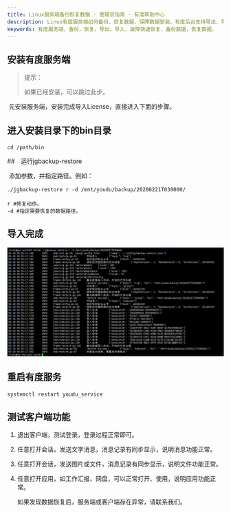 ```yaml
---
title: Linux服务端备份恢复数据 - 管理员指南 - 有度帮助中心
description: Linux有度服务端如何备份、恢复数据，保障数据安装。有度后台支持导出、导入。备份、恢复通讯录、组织架构、会话、群组(固定群)，故障快速恢复。
keywords: 有度服务端，备份，恢复，导出，导入，故障快速恢复，备份数据，恢复数据。
---
```


## 安装有度服务端

> 提示：
>
> 如果已经安装，可以跳过此步。

​		先安装服务端，安装完成导入License，直接进入下面的步骤。

## 进入安装目录下的bin目录

```
cd /path/bin
```

##　运行jgbackup-restore

​		添加参数，并指定路径。例如：

```
./jgbackup-restore r -d /mnt/youdu/backup/20200221T030000/

r #修复动作。
-d #指定需要恢复的数据路径。
```

## 导入完成

![1584500125732](res/f01_00003/1584500125732.png)

## 重启有度服务

```
systemctl restart youdu_service
```

## 测试客户端功能

1. 退出客户端，测试登录，登录过程正常即可。

2. 任意打开会话，发送文字消息，消息记录有同步显示，说明消息功能正常。

3. 任意打开会话，发送图片或文件，消息记录有同步显示，说明文件功能正常。

4. 任意打开应用，如工作汇报、网盘，可以正常打开、使用，说明应用功能正常。

   如果发现数据恢复后，服务端或客户端存在异常，请联系我们。